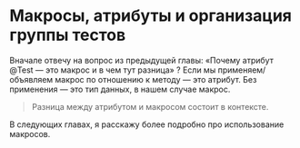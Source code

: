 # Макросы, атрибуты и организация группы тестов

Вначале отвечу на вопрос из предыдущей главы: «Почему атрибут @Test — это макрос и в чем тут разница» ?
Если мы применяем/объявляем макрос по отношению к методу — это атрибут. Без применения — это тип данных, в нашем случае макрос.


> Разница между атрибутом и макросом состоит в контексте.

В следующих главах, я расскажу более подробно про использование макросов.
